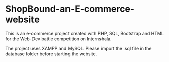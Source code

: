 # ShopBound-an-E-commerce-website
This is an e-commerce project created with PHP, SQL, Bootstrap and HTML for the Web-Dev battle competition on Internshala. 

The project uses XAMPP and MySQL. Please import the .sql file in the database folder before starting the website.
